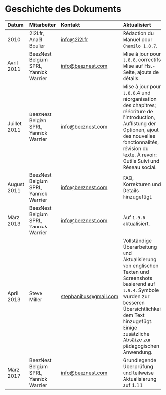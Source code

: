 # Geschichte des Dokuments

| Datum | Mitarbeiter | Kontakt | Aktualisiert |
| :--- | :--- | :--- | :--- |
| 2010 | 2i2l.fr, Anaël Boulier | info@2i2l.fr | Rédaction du Manuel pour `Chamilo 1.8.7`. |
| Avril 2011 | BeezNest Belgium SPRL, Yannick Warnier | info@beeznest.com | Mise à jour pour `1.8.8`, correctifs, Mise auf Hs.-Seite, ajouts de détails. |
| Juillet 2011 | BeezNest Belgien SPRL, Yannick Warnier | info@beeznest.com | Mise à jour pour `1.8.8`.4 und réorganisation des chapitres; réécriture de l'introduction, Auflistung der Optionen, ajout des nouvelles fonctionnalités, révision du texte. À revoir: Outils Suivi und Réseau social. |
| August 2011 | BeezNest Belgium SPRL, Yannick Warnier | info@beeznest.com | FAQ, Korrekturen und Details hinzugefügt. |
| März 2013 | BeezNest Belgium SPRL, Yannick Warnier | info@beeznest.com | Auf `1.9.6` aktualisiert. |
| April 2013 | Steve Miller | stephanibus@gmail.com | Vollständige Überarbeitung und Aktualisierung von englischen Texten und Screenshots basierend auf `1.9.4`. Symbole wurden zur besseren Übersichtlichkeit dem Text hinzugefügt. Einige zusätzliche Absätze zur pädagogischen Anwendung. |
| März 2017 | BeezNest Belgium SPRL, Yannick Warnier | info@beeznest.com | Grundlegende Überprüfung und teilweise Aktualisierung auf 1.11 |